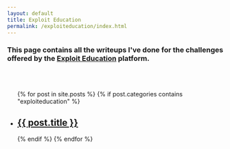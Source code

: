 ```yaml
---
layout: default
title: Exploit Education 
permalink: /exploiteducation/index.html
---
```

### This page contains all the writeups I've done for the challenges offered by the [Exploit Education](https://exploit.education) platform. ###
<br>
<br>
<ul>
	{% for post in site.posts %}
		{% if post.categories contains "exploiteducation" %}
  			<li>
 				<h2><a href="{{ post.url }}">{{ post.title }}</a></h2>
    		</li>
		{% endif %}
	{% endfor %}
</ul>
